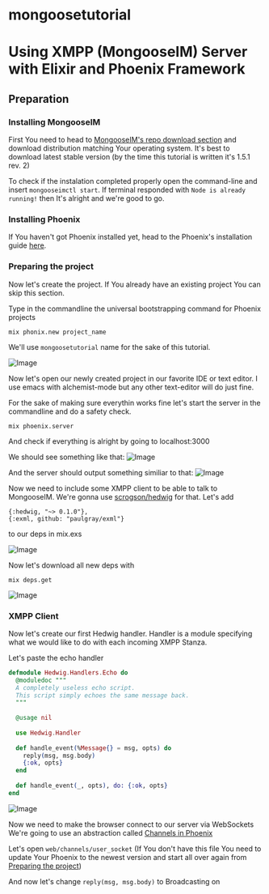 # mongoosetutorial

# Using XMPP (MongooseIM) Server with Elixir and Phoenix Framework

## Preparation
### Installing MongooseIM
First You need to head to [MongooseIM's repo download section](https://github.com/esl/MongooseIM#download-packages) and download distribution matching Your operating system. It's best to download latest stable version (by the time this tutorial is written it's 1.5.1 rev. 2)

To check if the instalation completed properly open the command-line and insert `mongooseimctl start`. If terminal responded with `Node is already running!` then It's alright and we're good to go.

### Installing Phoenix
If You haven't got Phoenix installed yet, head to the Phoenix's installation guide [here](http://www.phoenixframework.org/docs/installation).

### Preparing the project

Now let's create the project. If You already have an existing project You can skip this section.

Type in the commandline the universal bootstrapping command for Phoenix projects

    mix phonix.new project_name

We'll use `mongoosetutorial` name for the sake of this tutorial.

![Image](../master/tutorial/resources/step1.gif?raw=true)

Now let's open our newly created project in our favorite IDE or text editor. I use emacs with alchemist-mode but any other text-editor will do just fine.

For the sake of making sure everythin works fine let's start the server in the commandline and do a safety check.

    mix phoenix.server
    
And check if everything is alright by going to localhost:3000

We should see something like that: 
![Image](../master/tutorial/resources/step3.png?raw=true)

And the server should output something similiar to that:
![Image](../master/tutorial/resources/step2.gif?raw=true)

Now we need to include some XMPP client to be able to talk to MongooseIM.
We're gonna use [scrogson/hedwig](https://github.com/scrogson/hedwig) for that.
Let's add 

    {:hedwig, "~> 0.1.0"},
    {:exml, github: "paulgray/exml"}
    
to our deps in mix.exs

![Image](../master/tutorial/resources/step4.gif?raw=true)

Now let's download all new deps with 

    mix deps.get
    
![Image](../master/tutorial/resources/step5.gif?raw=true)

### XMPP Client

Now let's create our first Hedwig handler. Handler is a module specifying what we would like to do with each incoming XMPP Stanza.

Let's paste the echo handler

```elixir
defmodule Hedwig.Handlers.Echo do
  @moduledoc """
  A completely useless echo script.
  This script simply echoes the same message back.
  """
  
  @usage nil
  
  use Hedwig.Handler
  
  def handle_event(%Message{} = msg, opts) do
    reply(msg, msg.body)
    {:ok, opts}
  end
  
  def handle_event(_, opts), do: {:ok, opts}
end
```

![Image](../master/tutorial/resources/step7.gif?raw=true)


Now we need to make the browser connect to our server via WebSockets
We're going to use an abstraction called [Channels in Phoenix](http://www.phoenixframework.org/docs/channels)

Let's open `web/channels/user_socket` (If You don't have this file You need to update Your Phoenix to the newest version and start all over again from [Preparing the project](#preparing-the-project))




And now let's change `reply(msg, msg.body)` to Broadcasting on




